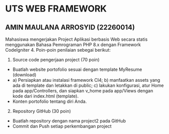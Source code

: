 # UTS WEB FRAMEWORK

## AMIN MAULANA ARROSYID (22260014)

Mahasiswa mengerjakan Project Aplikasi berbasis Web secara statis menggunakan Bahasa
Pemrograman PHP 8.x dengan Framework CodeIgniter 4. Poin-poin penilaian sebegai berikut:
1. Source code pengerjaan project (70 poin)
- Buatlah website portofolio sesuai dengan template MyResume <a>(download)</a>
- a) Persiapkan atau instalasi framework CI4;
b) manfaatkan assets yang ada di template dan letakkan di public;
c) lakukan konfigurasi, atur Home pada app/Controllers, dan siapkan v_home
pada app/Views dengan kode dari index.html (template).
- Konten portofolio tentang diri Anda.
2. Repository GitHub (30 poin)
- Buatlah repository dengan nama project2 pada GitHub
- Commit dan Push setiap perkembangan project
